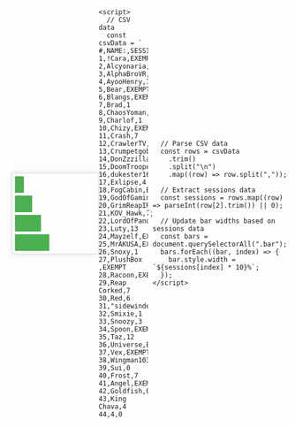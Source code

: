 <!DOCTYPE html>
<html lang="en">
  <head>
    <meta charset="UTF-8" />
    <meta name="viewport" content="width=device-width, initial-scale=1.0" />
    <title>Dynamic Bar Graph</title>
    <style>
      body {
        font-family: "Arial", sans-serif;
        display: flex;
        align-items: center;
        justify-content: center;
        height: 100vh;
        margin: 0;
      }
      .chart {
        width: 300px;
        border: 1px solid #ddd;
        box-shadow: 0 0 10px rgba(0, 0, 0, 0.1);
      }
      .bar {
        background-color: #4caf50;
        height: 30px;
        margin: 5px;
        transition: width 0.5s;
      }
    </style>
  </head>
  <body>
    <div class="chart">
      <div class="bar" style="width: 10%"></div>
      <div class="bar" style="width: 20%"></div>
      <div class="bar" style="width: 30%"></div>
      <div class="bar" style="width: 40%"></div>
    </div>

    <script>
      // CSV data
      const csvData = `
    #,NAME:,SESSIONS
    1,!Cara,EXEMPT
    2,Alcyonaria,EXEMPT
    3,AlphaBroVR,EXEMPT
    4,AyooHenry,1
    5,Bear,EXEMPT
    6,Blangs,EXEMPT
    7,Brad,1
    8,ChaosYoman,7
    9,Charlof,1
    10,Chizy,EXEMPT
    11,Crash,7
    12,CrawlerTV,EXEMPT
    13,Crumpetgobbler,EXEMPT
    14,DonZzzilla,2
    15,DoomTrooper,EXEMPT
    16,dukester161,0
    17,Exlipse,4
    18,FogCabin,EXEMPT
    19,GodOfGaming,EXEMPT
    20,GrimReapIR,4
    21,KOV_Hawk,7
    22,LordOfPandas,1
    23,Luty,13
    24,Mayzelf,EXEMPT
    25,MrAKUSA,EXEMPT
    26,Snoxy,1
    27,PlushBox ,EXEMPT
    28,Racoon,EXEMPT
    29,Reap Corked,7
    30,Red,6
    31,"sidewinder_0",8
    32,Smixie,1
    33,Snoozy,3
    34,Spoon,EXEMPT
    35,Taz,12
    36,Universe,EXEMPT
    37,Vex,EXEMPT
    38,Wingman1033,5
    39,Sui,0
    40,Frost,7
    41,Angel,EXEMPT
    42,Goldfish,0
    43,King Chava,4
    44,4,0

`;

      // Parse CSV data
      const rows = csvData
        .trim()
        .split("\n")
        .map((row) => row.split(","));

      // Extract sessions data
      const sessions = rows.map((row) => parseInt(row[2].trim()) || 0);

      // Update bar widths based on sessions data
      const bars = document.querySelectorAll(".bar");
      bars.forEach((bar, index) => {
        bar.style.width = `${sessions[index] * 10}%`;
      });
    </script>

  </body>
</html>
